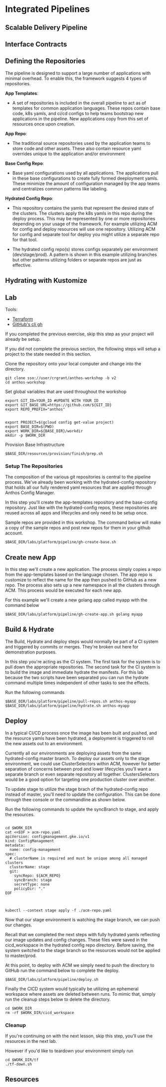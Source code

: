 # Integrated Pipelines


## Scalable Delivery Pipeline
## Interface Contracts
## Defining the Repositories


The pipeline is designed to support a large number of applications with minimal overhead. To enable this, the framework suggests 4 types of repositories. 

**App Templates**:

- A set of repositories is included in the overall pipeline to act as of templates for common application languages. These repos contain base code, k8s yamls, and ci/cd configs to help teams bootstrap new applications in the pipeline. New applications copy from this set of resources once upon creation. 

**App Repo**:

- The traditional source repositories used by the application teams to store code and other assets. These also contain resource yaml overrides unique to the application and/or environment

**Base Config Repo**:

- Base yaml configurations used by all applications. The applications pull in these base configurations to create fully formed deeployment yamls. These minimize the amount of configuration managed by the app teams and centralizes common patterns like labeling. 

**Hydrated Config Repo**:

- This repository contains the yamls that represent the desired state of the clusters. The clusters apply the k8s yamls in this repo during the deploy process. This may be represented by one or more repositories depending on your usage of the framework. For example utilizing ACM for config and deploy resources will use one repository. Utilizing ACM for config and separate tool for deploy you might utilize a separate repo for that tool. 

- The hydrated config repo(s) stores configs separately per environment (dev/stage/prod). A pattern is shown in this example utilizing branches but other patterns utilizing folders or separate repos are just as effective. 


## Hydrating with Kustomize




## Lab

Tools:

- [Terraform](https://learn.hashicorp.com/terraform/getting-started/install.html)
- [GitHub's cli gh](https://github.com/cli/cli)



If you completed the previous exercise, skip this step as your project will already be setup. 

If you did not complete the previous section, the following steps will setup a project to the state needed in this section. 

Clone the repository onto your local computer and change into the directory.



```shell
git clone sso://user/crgrant/anthos-workshop -b v2
cd anthos-workshop
```

Set global variables that are used throughout the workshop

```shell
export GIT_ID=YOUR_ID #UPDATE WITH YOUR ID
export GIT_BASE_URL=https://github.com/${GIT_ID}
export REPO_PREFIX="anthos" 


export PROJECT=$(gcloud config get-value project)
export BASE_DIR=$(PWD)
export WORK_DIR=${BASE_DIR}/workdir
mkdir -p $WORK_DIR
```
 

Provision Base Infrastructure

```shell
$BASE_DIR/resources/provision/finish/prep.sh

```

### Setup The Repositories
The composition of the various git repositories is central to the pipeline process. We've already been working with the hydrated-config repository that holds all our fully rendered yaml resources that are applied through Anthos Config Manager. 

In this step you'll create the app-templates repository and the base-config repository. Just like with the hydrated-config repos, these repositories are reused across all apps and lifecycles and only need to be setup once. 

Sample repos are provided in this workshop. The command below will make a copy of the sample repos and post new repos for them in your github account. 


```shell
$BASE_DIR/labs/platform/pipeline/gh-create-base.sh
```



## Create new App

In this step we'll create a new application. The process simply copies a repo from the app-templates based on the language chosen. The app repo is customize to reflect the name for the app then pushed to GitHub as a new repo. The process also sets up a new namespace in all the clusters through ACM. This process would be executed for each new app. 

For this example we'll create a new golang app called myapp with the command below

```shell
$BASE_DIR/labs/platform/pipeline/gh-create-app.sh golang myapp
```


## Build & Hydrate
The Build, Hydrate and deploy steps would normally be part of a CI system and triggered by commits or merges. They're broken out here for demonstration purposes.  

In this step you're acting as the CI system. 
The first task for the system is to pull down the appropriate repositories. 
The second task for the CI system is to build the image and immediate hydrate the manifests. For this lab because the two scripts have been separated you can run the hydrate command multiple times independent of other tasks to see the effects. 

Run the following commands

```shell
$BASE_DIR/labs/platform/pipeline/pull-repos.sh anthos-myapp
$BASE_DIR/labs/platform/pipeline/hydrate.sh anthos-myapp
```


## Deploy
In a typical CI/CD process once the image has been built and pushed, and the resource yamls have been hydrated, a deployment is triggered to roll the new assets out to an environment. 

Currently all our environments are deploying assets from the same hydrated-config master branch. To deploy our assets only to the stage environment, we could use ClusterSelectors within ACM, however for better separation of concerns between prod and lower lifecycles you'll want a separate branch or even separate repository all together. ClustersSelectors would be a good option for targeting one production cluster over another.

To update stage to utilize the stage brach of the hydrated-config repo instead of master, you'll need to update the configuration. This can be done through thee console or the commandline as shown below. 

Run the following commands to update the syncBranch to stage, and apply the resources. 

```shell

cd $WORK_DIR
cat <<EOF > acm-repo.yaml
apiVersion: configmanagement.gke.io/v1
kind: ConfigManagement
metadata:
  name: config-management
spec:
  # clusterName is required and must be unique among all managed clusters
  clusterName: stage
  git:
    syncRepo: ${ACM_REPO}
    syncBranch: stage
    secretType: none
    policyDir: "."
EOF



kubectl --context stage apply -f ./acm-repo.yaml
```


Now that our stage environment is watching the stage branch, we can push our changes. 

Recall that we completed the next steps with fully hydrated yamls reflecting our image updates and config changes. These files were saved in the cicd_workspace in the hydrated config repo directory. Before saving, the system switched to the stage branch so the resources would not be applied to master/prod. 

At this point, to deploy with ACM we simply need to push the directory to GitHub run the command below to complete the deploy. 


```shell
$BASE_DIR/labs/platform/pipeline/deploy.sh 
```

Finally the CICD system would typically be utilizing an ephemeral workspace where assets are deleted between runs. To mimic that, simply run the cleanup steps below to delete the directory. 

```shell
cd $WORK_DIR
rm -rf $WORK_DIR/cicd_workspace
```
### Cleanup

If you're continuing on with the next lesson, skip this step, you'll use the resources in the next lab. 

However if you'd like to teardown your environment simply run
```shell
cd $WORK_DIR/tf 
./tf-down.sh
```

## Resources
